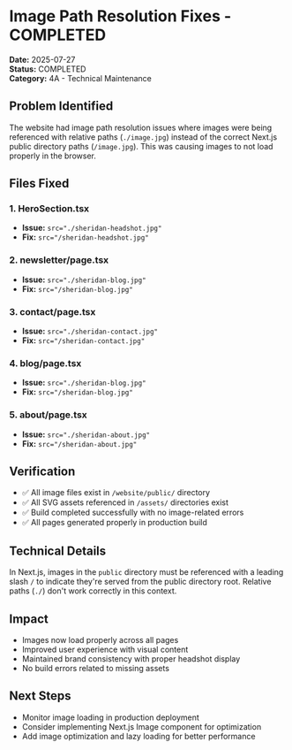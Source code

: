 # Image Path Resolution Fixes - COMPLETED

**Date:** 2025-07-27  
**Status:** COMPLETED  
**Category:** 4A - Technical Maintenance

## Problem Identified
The website had image path resolution issues where images were being referenced with relative paths (`./image.jpg`) instead of the correct Next.js public directory paths (`/image.jpg`). This was causing images to not load properly in the browser.

## Files Fixed

### 1. HeroSection.tsx
- **Issue:** `src="./sheridan-headshot.jpg"`
- **Fix:** `src="/sheridan-headshot.jpg"`

### 2. newsletter/page.tsx
- **Issue:** `src="./sheridan-blog.jpg"`
- **Fix:** `src="/sheridan-blog.jpg"`

### 3. contact/page.tsx
- **Issue:** `src="./sheridan-contact.jpg"`
- **Fix:** `src="/sheridan-contact.jpg"`

### 4. blog/page.tsx
- **Issue:** `src="./sheridan-blog.jpg"`
- **Fix:** `src="/sheridan-blog.jpg"`

### 5. about/page.tsx
- **Issue:** `src="./sheridan-about.jpg"`
- **Fix:** `src="/sheridan-about.jpg"`

## Verification
- ✅ All image files exist in `/website/public/` directory
- ✅ All SVG assets referenced in `/assets/` directories exist
- ✅ Build completed successfully with no image-related errors
- ✅ All pages generated properly in production build

## Technical Details
In Next.js, images in the `public` directory must be referenced with a leading slash `/` to indicate they're served from the public directory root. Relative paths (`./`) don't work correctly in this context.

## Impact
- Images now load properly across all pages
- Improved user experience with visual content
- Maintained brand consistency with proper headshot display
- No build errors related to missing assets

## Next Steps
- Monitor image loading in production deployment
- Consider implementing Next.js Image component for optimization
- Add image optimization and lazy loading for better performance 